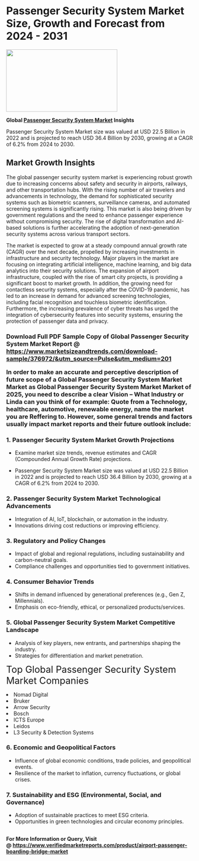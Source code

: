 <H1>Passenger Security System Market Size, Growth and Forecast from 2024 - 2031</H1><img class="aligncenter size-medium wp-image-584254" src="https://thirdeyenews.in/wp-content/uploads/2024/09/Global-Market-Research-300x168.jpeg" alt="" width="300" height="168" /><p><strong>Global&nbsp;<a href="https://www.marketsizeandtrends.com/download-sample/376972/&amp;utm_source=Pulse&amp;utm_medium=201">Passenger Security System Market</a> Insights</strong></p><p>Passenger Security System Market size was valued at USD 22.5 Billion in 2022 and is projected to reach USD 36.4 Billion by 2030, growing at a CAGR of 6.2% from 2024 to 2030.</p><p><h2>Market Growth Insights</h2> <p>The global passenger security system market is experiencing robust growth due to increasing concerns about safety and security in airports, railways, and other transportation hubs. With the rising number of air travelers and advancements in technology, the demand for sophisticated security systems such as biometric scanners, surveillance cameras, and automated screening systems is significantly rising. This market is also being driven by government regulations and the need to enhance passenger experience without compromising security. The rise of digital transformation and AI-based solutions is further accelerating the adoption of next-generation security systems across various transport sectors.</p> <p><strong></strong></p> <p>The market is expected to grow at a steady compound annual growth rate (CAGR) over the next decade, propelled by increasing investments in infrastructure and security technology. Major players in the market are focusing on integrating artificial intelligence, machine learning, and big data analytics into their security solutions. The expansion of airport infrastructure, coupled with the rise of smart city projects, is providing a significant boost to market growth. In addition, the growing need for contactless security systems, especially after the COVID-19 pandemic, has led to an increase in demand for advanced screening technologies, including facial recognition and touchless biometric identification. Furthermore, the increasing prevalence of cyber threats has urged the integration of cybersecurity features into security systems, ensuring the protection of passenger data and privacy. <h3></p><p><span class=""><strong>Download Full PDF Sample Copy of Global Passenger Security System Market Report</strong> @ <a href="https://www.marketsizeandtrends.com/download-sample/376972/&amp;utm_source=Pulse&amp;utm_medium=201" target="_blank">https://www.marketsizeandtrends.com/download-sample/376972/&amp;utm_source=Pulse&amp;utm_medium=201</a></span></p><p>In order to make an accurate and perceptive description of future scope of a Global&nbsp;Passenger Security System Market Market as Global&nbsp;Passenger Security System Market Market of 2025, you need to describe a clear Vision &ndash; What Industry or Linda can you think of for example: Quote from a Technology, healthcare, automotive, renewable energy, name the market you are Reffering to. However, some general trends and factors usually impact market reports and their future outlook include:</p><h3>1.&nbsp;<strong>Passenger Security System Market Growth Projections</strong></h3><ul><li>Examine market size trends, revenue estimates and CAGR (Compounded Annual Growth Rate) projections.</li><li><p>Passenger Security System Market size was valued at USD 22.5 Billion in 2022 and is projected to reach USD 36.4 Billion by 2030, growing at a CAGR of 6.2% from 2024 to 2030.</p></li></ul><h3>2.&nbsp;<strong>Passenger Security System Market Technological Advancements</strong></h3><ul><li>Integration of AI, IoT, blockchain, or automation in the industry.</li><li>Innovations driving cost reductions or improving efficiency.</li></ul><h3>3.&nbsp;<strong>Regulatory and Policy Changes</strong></h3><ul><li>Impact of global and regional regulations, including sustainability and carbon-neutral goals.</li><li>Compliance challenges and opportunities tied to government initiatives.</li></ul><h3>4.&nbsp;<strong>Consumer Behavior Trends</strong></h3><ul><li>Shifts in demand influenced by generational preferences (e.g., Gen Z, Millennials).</li><li>Emphasis on eco-friendly, ethical, or personalized products/services.</li></ul><h3>5.&nbsp;<strong>Global Passenger Security System Market Competitive Landscape</strong></h3><ul><li>Analysis of key players, new entrants, and partnerships shaping the industry.</li><li>Strategies for differentiation and market penetration.</li></ul><p data-pm-slice="1 1 []"><span style="color: inherit; font-family: inherit; font-size: 25px;">Top Global Passenger Security System Market Companies</span></p><div class="" data-test-id=""><p><li>Nomad Digital</li><li> Bruker</li><li> Arrow Security</li><li> Bosch</li><li> ICTS Europe</li><li> Leidos</li><li> L3 Security & Detection Systems</li></p></div><h3>6.&nbsp;<strong>Economic and Geopolitical Factors</strong></h3><ul><li>Influence of global economic conditions, trade policies, and geopolitical events.</li><li>Resilience of the market to inflation, currency fluctuations, or global crises.</li></ul><h3>7.&nbsp;<strong>Sustainability and ESG (Environmental, Social, and Governance)</strong></h3><ul><li>Adoption of sustainable practices to meet ESG criteria.</li><li>Opportunities in green technologies and circular economy principles.</li></ul><h2><strong style="font-size: 14px;">For More Information or Query, Visit @&nbsp;</strong><a style="background-color: #ffffff; font-size: 14px;" href="https://www.marketsizeandtrends.com/report/passenger-security-system-market/" target="_blank">https://www.verifiedmarketreports.com/product/airport-passenger-boarding-bridge-market</a></h2>
